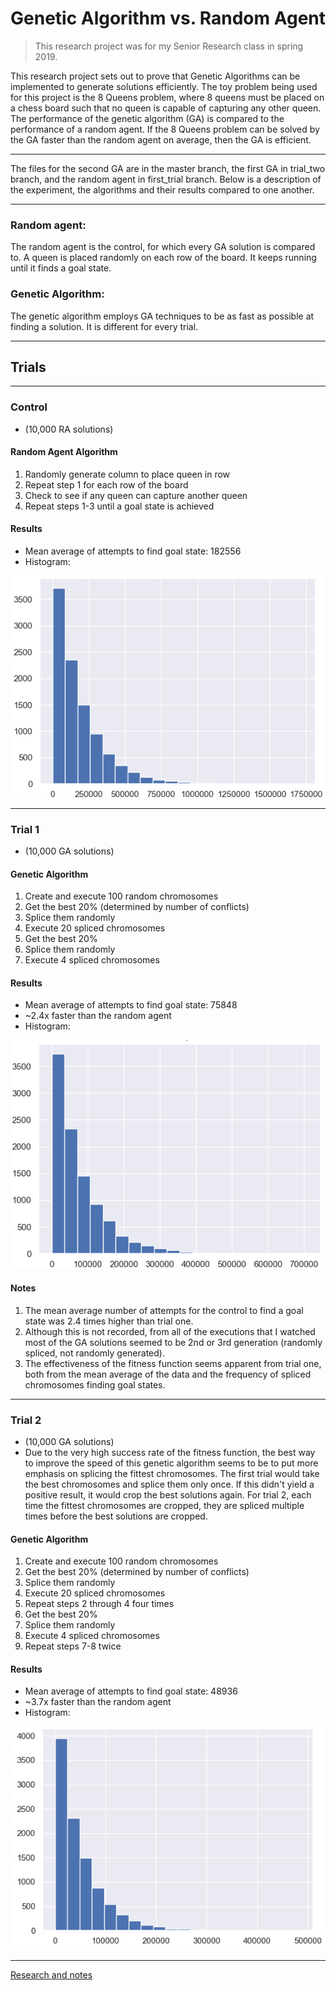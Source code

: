 # Genetic Algorithm vs. Random Agent
> This research project was for my Senior Research class in spring 2019.

This research project sets out to prove that Genetic Algorithms can be implemented to generate solutions efficiently. The toy problem being used for this project is the 8 Queens problem, where 8 queens must be placed on a chess board such that no queen is capable of capturing any other queen. The performance of the genetic algorithm (GA) is compared to the performance of a random agent. If the 8 Queens problem can be solved by the GA faster than the random agent on average, then the GA is efficient.
___
The files for the second GA are in the master branch, the first GA in trial_two branch, and the random agent in first_trial branch. Below is a description of the experiment, the algorithms and their results compared to one another.
___
### Random agent:
The random agent is the control, for which every GA solution is compared to. A queen is placed randomly on each row of the board. It keeps running until it finds a goal state.

### Genetic Algorithm:
The genetic algorithm employs GA techniques to be as fast as possible at finding a solution. It is different for every trial.
___
## Trials
___
### Control
* (10,000 RA solutions)
#### Random Agent Algorithm
1. Randomly generate column to place queen in row
2. Repeat step 1 for each row of the board
3. Check to see if any queen can capture another queen
4. Repeat steps 1-3 until a goal state is achieved
#### Results
* Mean average of attempts to find goal state: 182556
* Histogram:

![Histogram](./screenshots/random_agent.png)
___
### Trial 1
* (10,000 GA solutions)
#### Genetic Algorithm
1. Create and execute 100 random chromosomes
2. Get the best 20% (determined by number of conflicts)
3. Splice them randomly
4. Execute 20 spliced chromosomes
5. Get the best 20%
6. Splice them randomly
7. Execute 4 spliced chromosomes
#### Results
* Mean average of attempts to find goal state: 75848
* ~2.4x faster than the random agent
* Histogram:

![Histogram](./screenshots/ga_trial_one.png)
#### Notes
1. The mean average number of attempts for the control to find a goal state was 2.4 times higher than trial one.
2. Although this is not recorded, from all of the executions that I watched most of the GA solutions seemed to be 2nd or 3rd generation (randomly spliced, not randomly generated).
3. The effectiveness of the fitness function seems apparent from trial one, both from the mean average of the data and the frequency of spliced chromosomes finding goal states.
___
### Trial 2
* (10,000 GA solutions)
* Due to the very high success rate of the fitness function, the best way to improve the speed of this genetic algorithm seems to be to put more emphasis on splicing the fittest chromosomes. The first trial would take the best chromosomes and splice them only once. If this didn't yield a positive result, it would crop the best solutions again. For trial 2, each time the fittest chromosomes are cropped, they are spliced multiple times before the best solutions are cropped.
#### Genetic Algorithm
1. Create and execute 100 random chromosomes
2. Get the best 20% (determined by number of conflicts)
3. Splice them randomly
4. Execute 20 spliced chromosomes
5. Repeat steps 2 through 4 four times
6. Get the best 20%
7. Splice them randomly
8. Execute 4 spliced chromosomes
9. Repeat steps 7-8 twice
#### Results
* Mean average of attempts to find goal state: 48936
* ~3.7x faster than the random agent
* Histogram:

![Histogram](./screenshots/ga_trial_two.png)

___
[Research and notes](https://github.com/RobbyB97/ga-research-project/blob/master/Research.md)
